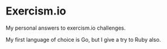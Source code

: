 Exercism.io
===========

My personal answers to exercism.io challenges.

My first language of choice is Go, but I give a try to Ruby also.

